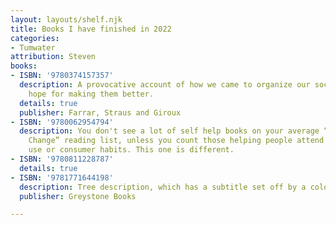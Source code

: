 ```yaml
---
layout: layouts/shelf.njk
title: Books I have finished in 2022
categories:
- Tumwater
attribution: Steven
books:
- ISBN: '9780374157357'
  description: A provocative account of how we came to organize our societies provides
    hope for making them better.
  details: true
  publisher: Farrar, Straus and Giroux
- ISBN: '9780062954794'
  description: You don't see a lot of self help books on your average “Global Climate
    Change” reading list, unless you count those helping people attend to their energy
    use or consumer habits. This one is different.
- ISBN: '9780811228787'
  details: true
- ISBN: '9781771644198'
  description: Tree description, which has a subtitle set off by a colon. Watch out!.
  publisher: Greystone Books

---
```

